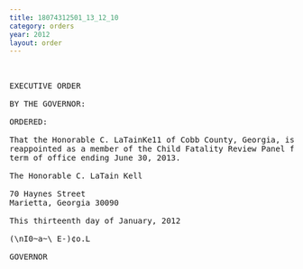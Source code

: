 ```yaml
---
title: 18074312501_13_12_10
category: orders
year: 2012
layout: order
---
```


<pre> 

EXECUTIVE ORDER

BY THE GOVERNOR:

ORDERED:

That the Honorable C. LaTainKe11 of Cobb County, Georgia, is
reappointed as a member of the Child Fatality Review Panel for a
term of office ending June 30, 2013.

The Honorable C. LaTain Kell

70 Haynes Street
Marietta, Georgia 30090

This thirteenth day of January, 2012

(\nI0~a~\ E-)¢o.L

GOVERNOR

</pre>
